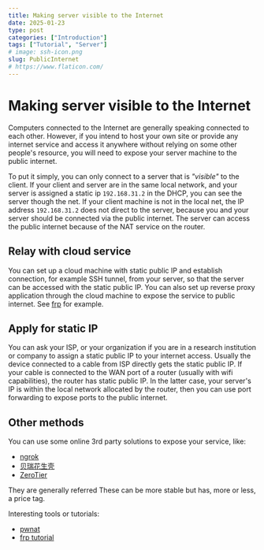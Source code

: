 ```yaml
---
title: Making server visible to the Internet
date: 2025-01-23 
type: post
categories: ["Introduction"]
tags: ["Tutorial", "Server"]
# image: ssh-icon.png
slug: PublicInternet
# https://www.flaticon.com/
---
```


# Making server visible to the Internet

Computers connected to the Internet are generally speaking connected to each other. However, if you intend to host your own site or provide any internet service and access it anywhere without relying on some other people's resource, you will need to expose your server machine to the public internet.

To put it simply, you can only connect to a server that is *"visible"* to the client. If your client and server are in the same local network, and your server is assigned a static ip `192.168.31.2` in the DHCP, you can see the server though the net. If your client machine is not in the local net, the IP address `192.168.31.2` does not direct to the server, because you and your server should be connected via the public internet. The server can access the public internet because of the NAT service on the router.

## Relay with cloud service

You can set up a cloud machine with static public IP and establish connection, for example SSH tunnel, from your server, so that the server can be accessed with the static public IP. You can also set up reverse proxy application through the cloud machine to expose the service to public internet. See [frp](https://github.com/fatedier/frp) for example.

## Apply for static IP

You can ask your ISP, or your organization if you are in a research institution or company to assign a static public IP to your internet access. Usually the device connected to a cable from ISP directly gets the static public IP. If your cable is connected to the WAN port of a router (usually with wifi capabilities), the router has static public IP. In the latter case, your server's IP is within the local network allocated by the router, then you can use port forwarding to expose ports to the public internet.

## Other methods

You can use some online 3rd party solutions to expose your service, like:

- [ngrok](https://ngrok.com/)
- [贝瑞花生壳](https://hsk.oray.com/)
- [ZeroTier](https://www.zerotier.com/)

They are generally referred
These can be more stable but has, more or less, a price tag.

Interesting tools or tutorials:

- [pwnat](https://github.com/samyk/pwnat)
- [frp tutorial](https://hyabc.github.io/frp-tutorial/)
